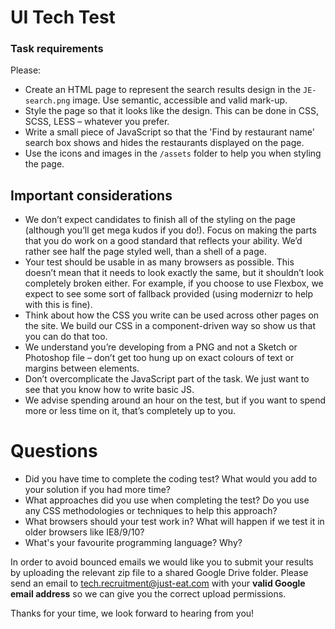 UI Tech Test
============

### Task requirements

Please:
* Create an HTML page to represent the search results design in the `JE-search.png` image. Use semantic, accessible and valid mark-up.
* Style the page so that it looks like the design.  This can be done in CSS, SCSS, LESS – whatever you prefer.
* Write a small piece of JavaScript so that the 'Find by restaurant name' search box shows and hides the restaurants displayed on the page.
* Use the icons and images in the `/assets` folder to help you when styling the page.


## Important considerations

* We don’t expect candidates to finish all of the styling on the page (although you’ll get mega kudos if you do!).  Focus on making the parts that you do work on a good standard that reflects your ability.  We’d rather see half the page styled well, than a shell of a page.
* Your test should be usable in as many browsers as possible.  This doesn’t mean that it needs to look exactly the same, but it shouldn’t look completely broken either.  For example, if you choose to use Flexbox, we expect to see some sort of fallback provided (using modernizr to help with this is fine).
* Think about how the CSS you write can be used across other pages on the site.  We build our CSS in a component-driven way so show us that you can do that too.
* We understand you’re developing from a PNG and not a Sketch or Photoshop file – don’t get too hung up on exact colours of text or margins between elements.
* Don’t overcomplicate the JavaScript part of the task.  We just want to see that you know how to write basic JS.
* We advise spending around an hour on the test, but if you want to spend more or less time on it, that’s completely up to you.


# Questions

* Did you have time to complete the coding test? What would you add to your solution if you had more time?
* What approaches did you use when completing the test?  Do you use any CSS methodologies or techniques to help this approach?
* What browsers should your test work in?  What will happen if we test it in older browsers like IE8/9/10?
* What's your favourite programming language? Why?

In order to avoid bounced emails we would like you to submit your results by uploading the relevant zip file to a shared Google Drive folder. Please send an email to tech.recruitment@just-eat.com with your **valid Google email address** so we can give you the correct upload permissions.

Thanks for your time, we look forward to hearing from you!